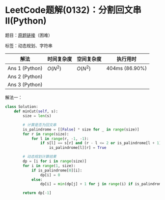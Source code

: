 # LeetCode题解(0132)：分割回文串II(Python)

题目：[原题链接](https://leetcode-cn.com/problems/palindrome-partitioning-ii/)（困难）

标签：动态规划、字符串

| 解法           | 时间复杂度 | 空间复杂度 | 执行用时       |
| -------------- | ---------- | ---------- | -------------- |
| Ans 1 (Python) | $O(N^2)$   | $O(N^2)$   | 404ms (86.90%) |
| Ans 2 (Python) |            |            |                |
| Ans 3 (Python) |            |            |                |

解法一：

```python
class Solution:
    def minCut(self, s):
        size = len(s)

        # 计算是否为回文串
        is_palindrome = [[False] * size for _ in range(size)]
        for r in range(size):
            for l in range(r, -1, -1):
                if s[l] == s[r] and (r - l <= 2 or is_palindrome[l + 1][r - 1]):
                    is_palindrome[l][r] = True

        # 动态规划计算结果
        dp = [i for i in range(size)]
        for i in range(1, size):
            if is_palindrome[0][i]:
                dp[i] = 0
            else:
                dp[i] = min(dp[j] + 1 for j in range(i) if is_palindrome[j + 1][i])

        return dp[-1]
```